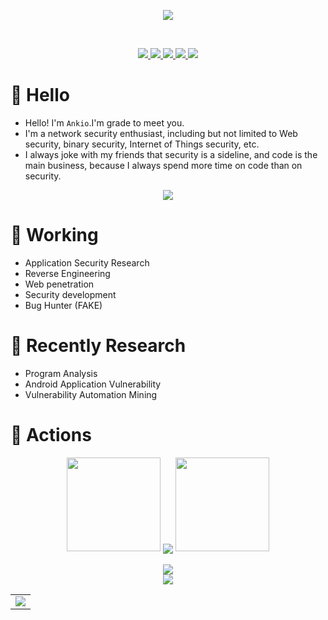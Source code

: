 <div align="center" >

<img  src="https://avatars.githubusercontent.com/u/37787014?s=120&v=4"/></div>

<br>

<p align="center">
 <a href="mailto:admin@ankio.net">
 <img src="https://img.shields.io/badge/Mail-D14836?style=for-the-badge&logo=gmail&logoColor=white">
 </a>
 <a href="https://ankio.net">
 <img src="https://img.shields.io/badge/FllowMe-000000?style=for-the-badge&logo=About.me&logoColor=white">
 </a>
 <a href="javascript:void(0)">
 <img src="https://img.shields.io/badge/PHPer-777BB4?style=for-the-badge&logo=php&logoColor=white">
 </a>
  <a href="javascript:void(0)">
 <img src="https://img.shields.io/badge/Androider-3DDC84?style=for-the-badge&logo=android&logoColor=white">
 </a>
 <a href="javascript:void(0)">
 <img src="https://img.shields.io/badge/Hacker-%232C3454.svg?&style=for-the-badge&logo=HackerEarth&logoColor=Blue">
 </a>

</p>

#  🙋 Hello

- Hello! I'm `Ankio`.I'm grade to meet you.
- I'm a network security enthusiast, including but not limited to Web security, binary security, Internet of Things security, etc.
- I always joke with my friends that security is a sideline, and code is the main business, because I always spend more time on code than on security.


<div align="center"><img src="https://cdn.jsdelivr.net/gh/sun0225SUN/photos/images/202110311924844.png" /></div>

# 🔭 Working

- Application Security Research
- Reverse Engineering
- Web penetration
- Security development
- Bug Hunter (FAKE)

# 🌱 Recently Research

- Program Analysis
- Android Application Vulnerability
- Vulnerability Automation Mining

# 🚀 Actions


<div align="center">
  <img width="150" src="https://s2.loli.net/2022/06/25/54yrvuoPcIQMGi2.png" />
  <img align="center" src="https://github-readme-streak-stats.herokuapp.com/?user=dreamncn&theme=dark&hide_border=true" />
  <img width="150" src="https://s2.loli.net/2022/06/25/I1xg79CGyHZcTJh.png" />
</div>

<br>

<div align="center"> <img src="https://metrics.lecoq.io/dreamncn?template=classic&base.indepth=false&base.hireable=false&config.timezone=Asia%2FShanghai"> </div>  




<div align="center"> <img src="https://github-profile-trophy.vercel.app/?username=dreamncn" /> </div>


<!-- GitHub Activity Graph -->
<table align="center">
  <tr>
    <td colspan="2">
      <img src="https://github-readme-activity-graph.cyclic.app/graph?username=dreamncn&theme=xcode&bg_color=FF000000&hide_border=true" />
    </td>
  </tr>
</table>




